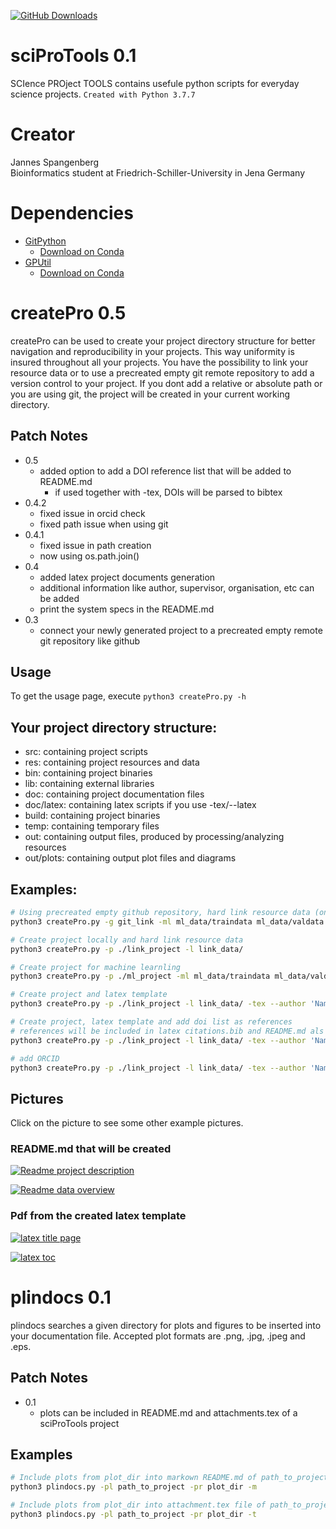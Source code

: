 [![GitHub Downloads](https://img.shields.io/github/downloads/JannesSP/sciProTools/total?label=download&logo=github&style=social)](https://github.com/JannesSP/sciProTools)

# sciProTools 0.1
SCIence PROject TOOLS contains usefule python scripts for everyday science projects.
```Created with Python 3.7.7```

# Creator
Jannes Spangenberg<br>
Bioinformatics student at Friedrich-Schiller-University in Jena Germany<br>

# Dependencies

*   [GitPython](https://gitpython.readthedocs.io/en/stable/)
    *   [Download on Conda](https://anaconda.org/conda-forge/gitpython)
*   [GPUtil](https://github.com/anderskm/gputil)
    *   [Download on Conda](https://anaconda.org/conda-forge/gputil)

# createPro 0.5
createPro can be used to create your project directory structure for better navigation and reproducibility in your projects.
This way uniformity is insured throughout all your projects.
You have the possibility to link your resource data or to use a precreated empty git remote repository to add a version control to your project.
If you dont add a relative or absolute path or you are using git, the project will be created in your current working directory.

## Patch Notes
*   0.5
    * added option to add a DOI reference list that will be added to README.md
        * if used together with -tex, DOIs will be parsed to bibtex
*   0.4.2
    * fixed issue in orcid check
    * fixed path issue when using git
*   0.4.1
    * fixed issue in path creation
    * now using os.path.join()
*   0.4 
    * added latex project documents generation
    * additional information like author, supervisor, organisation, etc can be added
    * print the system specs in the README.md
*   0.3 
    * connect your newly generated project to a precreated empty remote git repository like github

## Usage

To get the usage page, execute ```python3 createPro.py -h```

## Your project directory structure:
-   src: containing project scripts
-   res: containing project resources and data
-   bin: containing project binaries
-   lib: containing external libraries
-   doc: containing project documentation files
-   doc/latex: containing latex scripts if you use -tex/--latex
-   build: containing project binaries
-   temp: containing temporary files
-   out: containing output files, produced by processing/analyzing resources
-   out/plots: containing output plot files and diagrams

## Examples:

```sh
# Using precreated empty github repository, hard link resource data (only accessible locally) and add gitignore paths
python3 createPro.py -g git_link -ml ml_data/traindata ml_data/valdata -i 'res/*' -i '!res/README.md' -i '.gitignore'

# Create project locally and hard link resource data
python3 createPro.py -p ./link_project -l link_data/

# Create project for machine learnling
python3 createPro.py -p ./ml_project -ml ml_data/traindata ml_data/valdata

# Create project and latex template
python3 createPro.py -p ./link_project -l link_data/ -tex --author 'Name' --supervisor 'Name' -org 'University' -pd 'This is a test project'

# Create project, latex template and add doi list as references
# references will be included in latex citations.bib and README.md als reference list
python3 createPro.py -p ./link_project -l link_data/ -tex --author 'Name' --supervisor 'Name' -org 'University' -pd 'This is a test project' -d DOI_FILE.txt

# add ORCID
python3 createPro.py -p ./link_project -l link_data/ -tex --author 'Name' --supervisor 'Name' -org 'University' -pd 'This is a test project' -oid XXXX-XXXX-XXXX-XXXX
```
## Pictures
Click on the picture to see some other example pictures.

### README.md that will be created

[![Readme project description](./img/readme_1.png)](./img/)

[![Readme data overview](./img/readme_2.png)](./img/)

### Pdf from the created latex template 

[![latex title page](./img/titlepage.png)](./img/)

[![latex toc](./img/toc.png)](./img/)

# plindocs 0.1
plindocs searches a given directory for plots and figures to be inserted into your documentation file.
Accepted plot formats are .png, .jpg, .jpeg and .eps.

## Patch Notes
*   0.1
    *   plots can be included in README.md and attachments.tex of a sciProTools project

## Examples
```sh
# Include plots from plot_dir into markown README.md of path_to_project
python3 plindocs.py -pl path_to_project -pr plot_dir -m

# Include plots from plot_dir into attachment.tex file of path_to_project
python3 plindocs.py -pl path_to_project -pr plot_dir -t
```